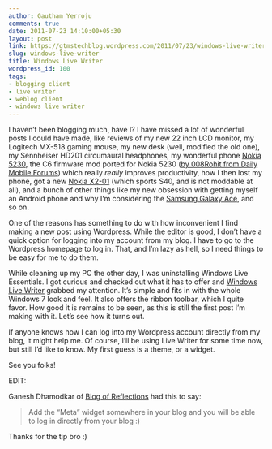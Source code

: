 ```yaml
---
author: Gautham Yerroju
comments: true
date: 2011-07-23 14:10:00+05:30
layout: post
link: https://gtmstechblog.wordpress.com/2011/07/23/windows-live-writer/
slug: windows-live-writer
title: Windows Live Writer
wordpress_id: 100
tags:
- blogging client
- live writer
- weblog client
- windows live writer
---
```


I haven’t been blogging much, have I? I have missed a lot of wonderful posts I could have made, like reviews of my new 22 inch LCD monitor, my Logitech MX-518 gaming mouse, my new desk (well, modified the old one), my Sennheiser HD201 circumaural headphones, my wonderful phone [Nokia 5230](http://www.gsmarena.com/nokia_5230-review-427.php), the C6 firmware mod ported for Nokia 5230 ([by 008Rohit from Daily Mobile Forums](http://forum.dailymobile.se/index.php?topic=27688)) which really _really_ improves productivity, how I then lost my phone, got a new [Nokia X2-01](http://www.gsmarena.com/nokia_x2_01-review-563.php) (which sports S40, and is not moddable at all), and a bunch of other things like my new obsession with getting myself an Android phone and why I‘m considering the [Samsung Galaxy Ace](http://www.gsmarena.com/samsung_galaxy_ace_s5830-review-573.php), and so on.

One of the reasons has something to do with how inconvenient I find making a new post using Wordpress. While the editor is good, I don’t have a quick option for logging into my account from my blog. I have to go to the Wordpress homepage to log in. That, and I’m lazy as hell, so I need things to be easy for me to do them.

While cleaning up my PC the other day, I was uninstalling Windows Live Essentials. I got curious and checked out what it has to offer and [Windows Live Writer](http://explore.live.com/windows-live-writer?os=other) grabbed my attention. It’s simple and fits in with the whole Windows 7 look and feel. It also offers the ribbon toolbar, which I quite favor. How good it is remains to be seen, as this is still the first post I’m making with it. Let’s see how it turns out.

If anyone knows how I can log into my Wordpress account directly from my blog, it might help me. Of course, I’ll be using Live Writer for some time now, but still I’d like to know. My first guess is a theme, or a widget.

See you folks!

EDIT:

Ganesh Dhamodkar of [Blog of Reflections](http://blogofreflections.wordpress.com/) had this to say:

> Add the “Meta” widget somewhere in your blog and you will be able to log in directly from your blog :)

Thanks for the tip bro :)

